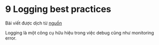 # 9 Logging best practices

Bài viết được dịch từ [nguồn](https://medium.com/gitconnected/9-logging-best-practices-da9457e33305)

Logging là một công cụ hữu hiệu trong việc debug cũng như monitoring error.

